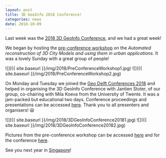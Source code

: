 ```yaml
---
layout: post
title: 3D GeoInfo 2018 Conference!
categories: news
date: 2018-10-09
---
```


Last week was the [2018 3D GeoInfo Conference](https://3dgeoinfo2018.nl/), and we had a great week!

We began by hosting the [pre-conference workshop](https://3dgeoinfo2018.nl/workshop.html) on the *Automated reconstruction of 3D City Models and using them in urban applications*. It was a lovely Sunday with a great group of people!

![]({{ site.baseurl }}/img/2018/PreConferenceWorkshop1.jpg)
![]({{ site.baseurl }}/img/2018/PreConferenceWorkshop2.jpg)

On Monday and Tuesday we joined the [Geo Delft Conferences 2018](https://www.tudelft.nl/geodelft2018/) and helped in organising the 3D GeoInfo Conference with Jantien Stoter, of our group, co-chairing with Mila Koeva from the University of Twente. It was a jam-packed but educational two days.
Conference proceedings and presentations can be accessed [here](https://3dgeoinfo2018.nl/programme.html). Thank you to all presenters and organisers! 😃

![]({{ site.baseurl }}/img/2018/3DGeoInfoConference20181.jpg)
![]({{ site.baseurl }}/img/2018/3DGeoInfoConference20182.jpg)

Pictures from the pre-conference workshop can be accessed [here](https://photos.app.goo.gl/yBVk92M65nbkvguW8) and for the conference [here](https://photos.app.goo.gl/2xcwMSefnyHpDZ7p6).

See you next year in [Singapore](https://www.3dgeoinfo2019.com/)!

